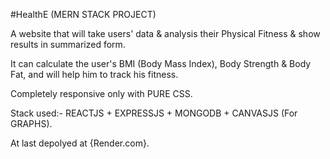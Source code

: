#HealthE (MERN STACK PROJECT)

A website that will take users' data & analysis their Physical Fitness & show results in summarized form.

It can calculate the user's BMI (Body Mass Index), Body Strength & Body Fat, and will help him to track his fitness.

Completely responsive only with PURE CSS.

Stack used:- REACTJS + EXPRESSJS + MONGODB + CANVASJS (For GRAPHS).

At last depolyed at {Render.com}.

